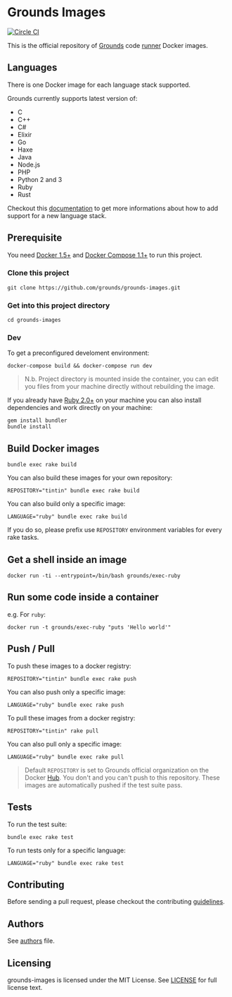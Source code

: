 # Grounds Images
[![Circle CI](https://circleci.com/gh/grounds/grounds-images/tree/master.svg?style=svg)](https://circleci.com/gh/grounds/grounds-images/tree/master)

This is the official repository of [Grounds](http://beta.42grounds.io) code
[runner](http://github.com/grounds/grounds-exec) Docker images.

## Languages
There is one Docker image for each language stack supported.

Grounds currently supports latest version of:

- C
- C++
- C#
- Elixir
- Go
- Haxe
- Java
- Node.js
- PHP
- Python 2 and 3
- Ruby
- Rust

Checkout this [documentation](/docs/NEW_LANGUAGE.md) to get more informations
about how to add support for a new language stack.

## Prerequisite

You need [Docker 1.5+](https://www.docker.com/) and
[Docker Compose 1.1+](https://docs.docker.com/compose/) to run this project.

### Clone this project

    git clone https://github.com/grounds/grounds-images.git

### Get into this project directory

    cd grounds-images

### Dev

To get a preconfigured develoment environment:

    docker-compose build && docker-compose run dev

>N.b. Project directory is mounted inside the container, you can edit you files
from your machine directly without rebuilding the image.

If you already have [Ruby 2.0+](http://www.ruby-lang.org) on your machine you
can also install dependencies and work directly on your machine:

    gem install bundler
    bundle install

## Build Docker images

    bundle exec rake build

You can also build these images for your own repository:

    REPOSITORY="tintin" bundle exec rake build

You can also build only a specific image:

    LANGUAGE="ruby" bundle exec rake build

If you do so, please prefix use `REPOSITORY` environment variables for every rake
tasks.

## Get a shell inside an image

    docker run -ti --entrypoint=/bin/bash grounds/exec-ruby

## Run some code inside a container

e.g. For `ruby`:

    docker run -t grounds/exec-ruby "puts 'Hello world'"

## Push / Pull

To push these images to a docker registry:

    REPOSITORY="tintin" bundle exec rake push

You can also push only a specific image:

    LANGUAGE="ruby" bundle exec rake push

To pull these images from a docker registry:

    REPOSITORY="tintin" rake pull

You can also pull only a specific image:

    LANGUAGE="ruby" bundle exec rake pull

>Default `REPOSITORY` is set to Grounds official organization on the Docker
[Hub](http://registry.hub.docker.com/repos/grounds/). You don't and you
can't push to this repository. These images are automatically pushed if the
test suite pass.

## Tests

To run the test suite:

    bundle exec rake test

To run tests only for a specific language:

    LANGUAGE="ruby" bundle exec rake test

## Contributing

Before sending a pull request, please checkout the contributing
[guidelines](/docs/CONTRIBUTING.md).

## Authors

See [authors](/docs/AUTHORS.md) file.

## Licensing

grounds-images is licensed under the MIT License. See [LICENSE](LICENSE) for
full license text.
